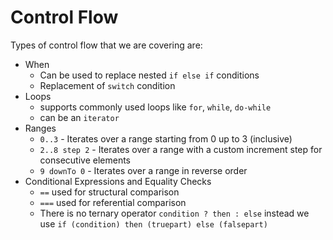 # Control Flow

Types of control flow that we are covering are:

- When
    - Can be used to replace nested `if else if` conditions
    - Replacement of `switch` condition
- Loops
    - supports commonly used loops like `for`, `while`, `do-while`
    - can be an `iterator`
- Ranges
    - `0..3` - Iterates over a range starting from 0 up to 3 (inclusive)
    - `2..8 step 2` - Iterates over a range with a custom increment step for consecutive elements
    - `9 downTo 0` - Iterates over a range in reverse order
- Conditional Expressions and Equality Checks
    - `==` used for structural comparison
    - `===` used for referential comparison
    - There is no ternary operator `condition ? then : else` instead we use `if (condition) then (truepart) else (falsepart)`